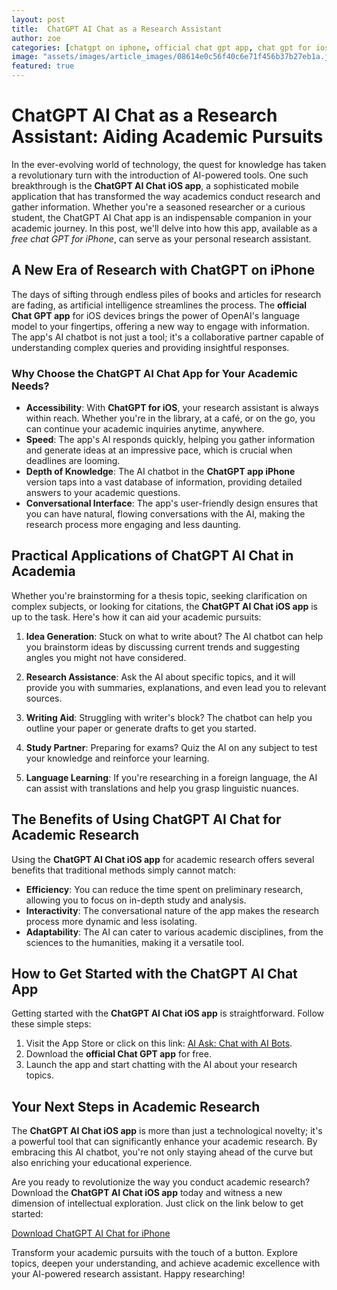 ```yaml
---
layout: post
title:  ChatGPT AI Chat as a Research Assistant
author: zoe
categories: [chatgpt on iphone, official chat gpt app, chat gpt for ios, chat open ai gtp, chatgpt app iphone, free chat gpt for iphone, openai chat app download]
image: "assets/images/article_images/08614e0c56f40c6e71f456b37b27eb1a.jpg"
featured: true
---
```


# ChatGPT AI Chat as a Research Assistant: Aiding Academic Pursuits

In the ever-evolving world of technology, the quest for knowledge has taken a revolutionary turn with the introduction of AI-powered tools. One such breakthrough is the **ChatGPT AI Chat iOS app**, a sophisticated mobile application that has transformed the way academics conduct research and gather information. Whether you're a seasoned researcher or a curious student, the ChatGPT AI Chat app is an indispensable companion in your academic journey. In this post, we'll delve into how this app, available as a *free chat GPT for iPhone*, can serve as your personal research assistant.

## A New Era of Research with ChatGPT on iPhone

The days of sifting through endless piles of books and articles for research are fading, as artificial intelligence streamlines the process. The **official Chat GPT app** for iOS devices brings the power of OpenAI's language model to your fingertips, offering a new way to engage with information. The app's AI chatbot is not just a tool; it's a collaborative partner capable of understanding complex queries and providing insightful responses.

### Why Choose the ChatGPT AI Chat App for Your Academic Needs?

- **Accessibility**: With **ChatGPT for iOS**, your research assistant is always within reach. Whether you're in the library, at a café, or on the go, you can continue your academic inquiries anytime, anywhere.
- **Speed**: The app's AI responds quickly, helping you gather information and generate ideas at an impressive pace, which is crucial when deadlines are looming.
- **Depth of Knowledge**: The AI chatbot in the **ChatGPT app iPhone** version taps into a vast database of information, providing detailed answers to your academic questions.
- **Conversational Interface**: The app's user-friendly design ensures that you can have natural, flowing conversations with the AI, making the research process more engaging and less daunting.

## Practical Applications of ChatGPT AI Chat in Academia

Whether you're brainstorming for a thesis topic, seeking clarification on complex subjects, or looking for citations, the **ChatGPT AI Chat iOS app** is up to the task. Here's how it can aid your academic pursuits:

1. **Idea Generation**: Stuck on what to write about? The AI chatbot can help you brainstorm ideas by discussing current trends and suggesting angles you might not have considered.

2. **Research Assistance**: Ask the AI about specific topics, and it will provide you with summaries, explanations, and even lead you to relevant sources.

3. **Writing Aid**: Struggling with writer's block? The chatbot can help you outline your paper or generate drafts to get you started.

4. **Study Partner**: Preparing for exams? Quiz the AI on any subject to test your knowledge and reinforce your learning.

5. **Language Learning**: If you're researching in a foreign language, the AI can assist with translations and help you grasp linguistic nuances.

## The Benefits of Using ChatGPT AI Chat for Academic Research

Using the **ChatGPT AI Chat iOS app** for academic research offers several benefits that traditional methods simply cannot match:

- **Efficiency**: You can reduce the time spent on preliminary research, allowing you to focus on in-depth study and analysis.
- **Interactivity**: The conversational nature of the app makes the research process more dynamic and less isolating.
- **Adaptability**: The AI can cater to various academic disciplines, from the sciences to the humanities, making it a versatile tool.

## How to Get Started with the ChatGPT AI Chat App

Getting started with the **ChatGPT AI Chat iOS app** is straightforward. Follow these simple steps:

1. Visit the App Store or click on this link: [AI Ask: Chat with AI Bots](https://apps.apple.com/us/app/ai-ask-chat-with-ai-bots/id6472484891).
2. Download the **official Chat GPT app** for free.
3. Launch the app and start chatting with the AI about your research topics.

## Your Next Steps in Academic Research

The **ChatGPT AI Chat iOS app** is more than just a technological novelty; it's a powerful tool that can significantly enhance your academic research. By embracing this AI chatbot, you're not only staying ahead of the curve but also enriching your educational experience.

Are you ready to revolutionize the way you conduct academic research? Download the **ChatGPT AI Chat iOS app** today and witness a new dimension of intellectual exploration. Just click on the link below to get started:

[Download ChatGPT AI Chat for iPhone](https://apps.apple.com/us/app/ai-ask-chat-with-ai-bots/id6472484891)

Transform your academic pursuits with the touch of a button. Explore topics, deepen your understanding, and achieve academic excellence with your AI-powered research assistant. Happy researching!